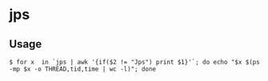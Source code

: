 # jps

## Usage

    $ for x  in `jps | awk '{if($2 != "Jps") print $1}'`; do echo "$x $(ps -mp $x -o THREAD,tid,time | wc -l)"; done
